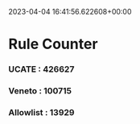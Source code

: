 2023-04-04 16:41:56.622608+00:00
# Rule Counter 
 ### UCATE : 426627

 ### Veneto : 100715

 ### Allowlist : 13929